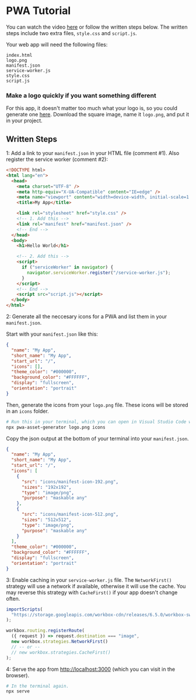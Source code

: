 # PWA Tutorial

You can watch the video [here](https://youtu.be/sFsRylCQblw?t=266) or follow the written steps below. The written steps include two extra files, `style.css` and `script.js`.

Your web app will need the following files:

```
index.html
logo.png
manifest.json
service-worker.js
style.css
script.js
```

### Make a logo quickly if you want something different

For this app, it doesn't matter too much what your logo is, so you could generate one [here](https://romannurik.github.io/AndroidAssetStudio/icons-launcher.html). Download the square image, name it `logo.png`, and put it in your project.

## Written Steps

1: Add a link to your `manifest.json` in your HTML file (comment #1). Also register the service worker (comment #2):

```html
<!DOCTYPE html>
<html lang="en">
  <head>
    <meta charset="UTF-8" />
    <meta http-equiv="X-UA-Compatible" content="IE=edge" />
    <meta name="viewport" content="width=device-width, initial-scale=1.0" />
    <title>My App</title>

    <link rel="stylesheet" href="style.css" />
    <!-- 1. Add this -->
    <link rel="manifest" href="manifest.json" />
    <!-- End -->
  </head>
  <body>
    <h1>Hello World</h1>

    <!-- 2. Add this -->
    <script>
      if ("serviceWorker" in navigator) {
        navigator.serviceWorker.register("/service-worker.js");
      }
    </script>
    <!-- End -->
    <script src="script.js"></script>
  </body>
</html>
```

2: Generate all the neccesary icons for a PWA and list them in your `manifest.json`.

Start with your `manifest.json` like this:

```json
{
  "name": "My App",
  "short_name": "My App",
  "start_url": "/",
  "icons": [],
  "theme_color": "#000000",
  "background_color": "#FFFFFF",
  "display": "fullscreen",
  "orientation": "portrait"
}
```

Then, generate the icons from your `logo.png` file. These icons will be stored in an `icons` folder.

```bash
# Run this in your terminal, which you can open in Visual Studio Code with Ctrl+`.
npx pwa-asset-generator logo.png icons
```

Copy the json output at the bottom of your terminal into your `manifest.json`.

```json
{
  "name": "My App",
  "short_name": "My App",
  "start_url": "/",
  "icons": [
    {
      "src": "icons/manifest-icon-192.png",
      "sizes": "192x192",
      "type": "image/png",
      "purpose": "maskable any"
    },
    {
      "src": "icons/manifest-icon-512.png",
      "sizes": "512x512",
      "type": "image/png",
      "purpose": "maskable any"
    }
  ],
  "theme_color": "#000000",
  "background_color": "#FFFFFF",
  "display": "fullscreen",
  "orientation": "portrait"
}
```

3: Enable caching in your `service-worker.js` file. The `NetworkFirst()` strategy will use a network if available, otherwise it will use the cache. You may reverse this strategy with `CacheFirst()` if your app doesn't change often.

```js
importScripts(
  "https://storage.googleapis.com/workbox-cdn/releases/6.5.0/workbox-sw.js"
);

workbox.routing.registerRoute(
  ({ request }) => request.destination === "image",
  new workbox.strategies.NetworkFirst()
  // -- or --
  // new workbox.strategies.CacheFirst()
);
```

4: Serve the app from [http://localhost:3000](http://localhost:3000) (which you can visit in the browser).

```bash
# In the terminal again.
npx serve
```
